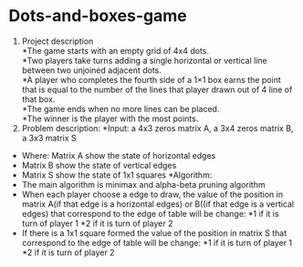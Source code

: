 # Dots-and-boxes-game
1. Project description\
 *The game starts with an empty grid of 4x4 dots.\
 *Two players take turns adding a single horizontal or vertical line
between two unjoined adjacent dots.\
 *A player who completes the fourth side of a 1×1 box earns the
point that is equal to the number of the lines that player drawn out
of 4 line of that box.\
 *The game ends when no more lines can be placed.\
 *The winner is the player with the most points.
2. Problem description:
 *Input: a 4x3 zeros matrix A, a 3x4 zeros matrix B, a 3x3 matrix S
- Where: Matrix A show the state of horizontal edges
- Matrix B show the state of vertical edges
- Matrix S show the state of 1x1 squares
 *Algorithm:
- The main algorithm is minimax and alpha-beta pruning
algorithm
- When each player choose a edge to draw, the value of the
position in matrix A(if that edge is a horizontal edges) or
B((if that edge is a vertical edges) that correspond to the
edge of table will be change:
 *1 if it is turn of player 1
 *2 if it is turn of player 2
- If there is a 1x1 square formed the value of the position in
matrix S that correspond to the edge of table will be change:
 *1 if it is turn of player 1
 *2 if it is turn of player 2
